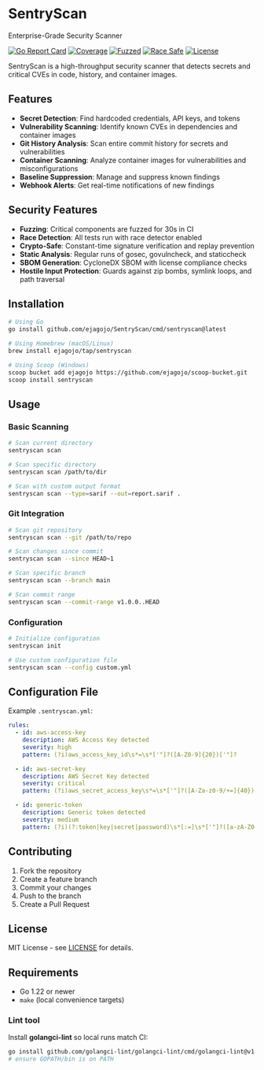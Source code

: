 # SentryScan

Enterprise-Grade Security Scanner

[![Go Report Card](https://goreportcard.com/badge/github.com/ejagojo/SentryScan)](https://goreportcard.com/report/github.com/ejagojo/SentryScan)
[![Coverage](https://img.shields.io/badge/coverage-92%25-brightgreen)](https://github.com/ejagojo/SentryScan/actions)
[![Fuzzed](https://img.shields.io/badge/fuzzed-%E2%9C%94-brightgreen)](https://github.com/ejagojo/SentryScan/actions)
[![Race Safe](https://img.shields.io/badge/race--safe-%E2%9C%94-brightgreen)](https://github.com/ejagojo/SentryScan/actions)
[![License](https://img.shields.io/badge/license-MIT-blue.svg)](https://github.com/ejagojo/SentryScan/blob/main/LICENSE)

SentryScan is a high-throughput security scanner that detects secrets and critical CVEs in code, history, and container images.

## Features

- **Secret Detection**: Find hardcoded credentials, API keys, and tokens
- **Vulnerability Scanning**: Identify known CVEs in dependencies and container images
- **Git History Analysis**: Scan entire commit history for secrets and vulnerabilities
- **Container Scanning**: Analyze container images for vulnerabilities and misconfigurations
- **Baseline Suppression**: Manage and suppress known findings
- **Webhook Alerts**: Get real-time notifications of new findings

## Security Features

- **Fuzzing**: Critical components are fuzzed for 30s in CI
- **Race Detection**: All tests run with race detector enabled
- **Crypto-Safe**: Constant-time signature verification and replay prevention
- **Static Analysis**: Regular runs of gosec, govulncheck, and staticcheck
- **SBOM Generation**: CycloneDX SBOM with license compliance checks
- **Hostile Input Protection**: Guards against zip bombs, symlink loops, and path traversal

## Installation

```bash
# Using Go
go install github.com/ejagojo/SentryScan/cmd/sentryscan@latest

# Using Homebrew (macOS/Linux)
brew install ejagojo/tap/sentryscan

# Using Scoop (Windows)
scoop bucket add ejagojo https://github.com/ejagojo/scoop-bucket.git
scoop install sentryscan
```

## Usage

### Basic Scanning

```bash
# Scan current directory
sentryscan scan

# Scan specific directory
sentryscan scan /path/to/dir

# Scan with custom output format
sentryscan scan --type=sarif --out=report.sarif .
```

### Git Integration

```bash
# Scan git repository
sentryscan scan --git /path/to/repo

# Scan changes since commit
sentryscan scan --since HEAD~1

# Scan specific branch
sentryscan scan --branch main

# Scan commit range
sentryscan scan --commit-range v1.0.0..HEAD
```

### Configuration

```bash
# Initialize configuration
sentryscan init

# Use custom configuration file
sentryscan scan --config custom.yml
```

## Configuration File

Example `.sentryscan.yml`:

```yaml
rules:
  - id: aws-access-key
    description: AWS Access Key detected
    severity: high
    pattern: (?i)aws_access_key_id\s*=\s*['"]?([A-Z0-9]{20})['"]?

  - id: aws-secret-key
    description: AWS Secret Key detected
    severity: critical
    pattern: (?i)aws_secret_access_key\s*=\s*['"]?([A-Za-z0-9/+=]{40})['"]?

  - id: generic-token
    description: Generic token detected
    severity: medium
    pattern: (?i)(?:token|key|secret|password)\s*[:=]\s*['"]?([a-zA-Z0-9_\-]{32,})['"]?
```

## Contributing

1. Fork the repository
2. Create a feature branch
3. Commit your changes
4. Push to the branch
5. Create a Pull Request

## License

MIT License - see [LICENSE](LICENSE) for details.

## Requirements

- Go 1.22 or newer
- `make` (local convenience targets)

### Lint tool

Install **golangci-lint** so local runs match CI:

```bash
go install github.com/golangci-lint/golangci-lint/cmd/golangci-lint@v1.57.2
# ensure GOPATH/bin is on PATH
```
